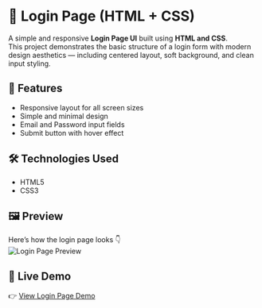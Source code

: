 # 🔐 Login Page (HTML + CSS)

A simple and responsive **Login Page UI** built using **HTML and CSS**.  
This project demonstrates the basic structure of a login form with modern design aesthetics — including centered layout, soft background, and clean input styling.

## 🚀 Features
- Responsive layout for all screen sizes  
- Simple and minimal design  
- Email and Password input fields  
- Submit button with hover effect  

## 🛠️ Technologies Used
- HTML5  
- CSS3  

## 🖼️ Preview
Here’s how the login page looks 👇  
![Login Page Preview](./Loginpage.png)
## 🔗 Live Demo
👉 [View Login Page Demo](https://<rahulswain58708>.github.io/login-page-html-css/)
